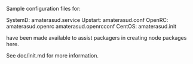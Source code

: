 Sample configuration files for:

SystemD: amaterasud.service
Upstart: amaterasud.conf
OpenRC:  amaterasud.openrc
         amaterasud.openrcconf
CentOS:  amaterasud.init

have been made available to assist packagers in creating node packages here.

See doc/init.md for more information.
